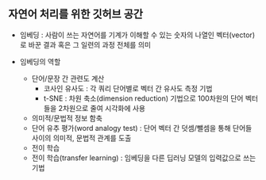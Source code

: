 ## 자연어 처리를 위한 깃허브 공간

* 임베딩 : 사람이 쓰는 자연어를 기계가 이해할 수 있는 숫자의 나열인 벡터(vector)로 바꾼 결과 혹은 그 일련의 과정 전체를 의미

* 임베딩의 역할
  * 단어/문장 간 관련도 계산
    * 코사인 유사도 : 각 쿼리 단어별로 벡터 간 유사도 측정 기법
    * t-SNE : 차원 축소(dimension reduction) 기법으로 100차원의 단어 벡터들을 2차원으로 줄여 시각화에 사용
  * 의미적/문법적 정보 함축
   * 단어 유추 평가(word analogy test) : 단어 벡터 간 덧셈/뺄셈을 통해 단어들 사이의 의미적, 문법적 관계를 도출
  * 전이 학습
   * 전이 학습(transfer learning) : 임베딩을 다른 딥러닝 모델의 입력값으로 쓰는 기법
   

